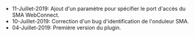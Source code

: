 * 11-Juillet-2019: Ajout d'un paramètre pour spécifier le port d'accès du SMA WebConnect.
* 10-Juillet-2019: Correction d'un bug d'identification de l'onduleur SMA.
* 04-Juillet-2019: Première version du plugin.
